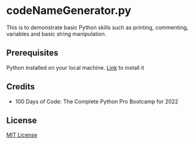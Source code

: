 # codeNameGenerator.py

This is to demonstrate basic Python skills such as printing, commenting, variables and  basic string manipulation.
<!-- ![MVP](https://github.com/mariemueller-codes/FullStackNanoDegree_Udacity/blob/master/AnimalCards/assets/trading-card-prototype.PNG) -->

## Prerequisites

Python installed on your local machine.
[Link](https://www.python.org/downloads/) to install it

## Credits
* 100 Days of Code: The Complete Python Pro Bootcamp for 2022

## License
[MIT License](https://github.com/mariemueller-codes/python-mini-projects/LICENSE.txt)